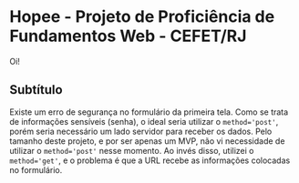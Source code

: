 # Hopee - Projeto de Proficiência de Fundamentos Web - CEFET/RJ

Oi!

## Subtítulo

Existe um erro de segurança no formulário da primeira tela. Como se trata de informações sensíveis (senha), o ideal seria utilizar o <code>method='post'</code>, porém seria necessário um lado servidor para receber os dados. Pelo tamanho deste projeto, e por ser apenas um MVP, não vi necessidade de utilizar o <code>method='post'</code> nesse momento. Ao invés disso, utilizei o <code>method='get'</code>, e o problema é que a URL recebe as informações colocadas no formulário.
